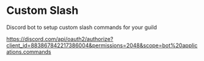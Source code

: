 # Custom Slash

Discord bot to setup custom slash commands for your guild

https://discord.com/api/oauth2/authorize?client_id=883867842217386004&permissions=2048&scope=bot%20applications.commands